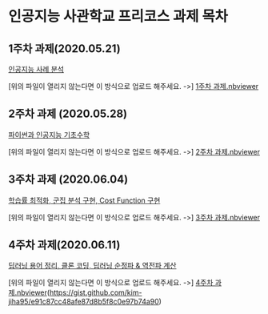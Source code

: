 인공지능 사관학교 프리코스 과제 목차
===================================

1주차 과제(2020.05.21)
----------------------
[인공지능 사례 분석](http://https://github.com/kim-jiha95/pre_course/blob/master/1%EC%A3%BC%EC%B0%A8.ipynb)

[위의 파일이 열리지 않는다면 이 방식으로 업로드 해주세요. ->] [1주차 과제.nbviewer](https://gist.github.com/kim-jiha95/f1132148068753cc342bb9c6ad2e9ce9)


2주차 과제 (2020.05.28)
------------------------
[파이썬과 인공지능 기초수학](http://https://github.com/kim-jiha95/pre_course/blob/master/2%E1%84%8C%E1%85%AE%E1%84%8E%E1%85%A1%E1%84%80%E1%85%AA%E1%84%8C%E1%85%A6_ipynb)

[위의 파일이 열리지 않는다면 이 방식으로 업로드 해주세요. ->] [2주차 과제.nbviewer](https://gist.github.com/kim-jiha95/175002f5549ac756b0be440a016473f6)

3주차 과제 (2020.06.04)
-----------------------
[학습률 최적화, 군집 분석 구현, Cost Function 구현](http://https://github.com/kim-jiha95/pre_course/blob/master/3%EC%A3%BC%EC%B0%A8_%EA%B3%BC%EC%A0%9C.ipynb)

[위의 파일이 열리지 않는다면 이 방식으로 업로드 해주세요. ->] [3주차 과제.nbviewer](https://gist.github.com/kim-jiha95/f9e945ff11a175a51ec58aedde4997a4)

4주차 과제(2020.06.11)
----------------------
[딥러닝 용어 정리, 클론 코딩, 딥러닝 순정파 & 역전파 계산](http:/https://github.com/kim-jiha95/pre_course/blob/master/4%EC%A3%BC%EC%B0%A8_%EA%B3%BC%EC%A0%9C.ipynb)

[위의 파일이 열리지 않는다면 이 방식으로 업로드 해주세요. ->] [4주차 과제.nbviewer](https://gist.github.com/kim-jiha95/175002f5549ac756b0be440a016473f6)(https://gist.github.com/kim-jiha95/e91c87cc48afe87d8b5f8c0e97b74a90)

